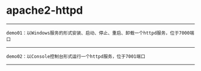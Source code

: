 # apache2-httpd
---
```
demo01：以Windows服务的形式安装、启动、停止、重启、卸载一个httpd服务，位于7000端口
```
---
```
demo02：以Console控制台形式运行一个httpd服务，位于7001端口
```
---
